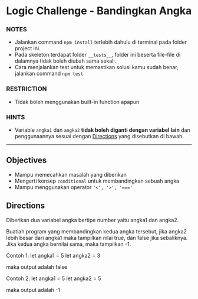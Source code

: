 # Logic Challenge - Bandingkan Angka

### NOTES

- Jalankan command `npm install` terlebih dahulu di terminal pada folder project ini.
- Pada skeleton terdapat folder `__tests__`, folder ini beserta file-file di dalamnya tidak boleh diubah sama sekali.
- Cara menjalankan test untuk memastikan solusi kamu sudah benar, jalankan command `npm test`

### RESTRICTION

- Tidak boleh menggunakan built-in function apapun

### HINTS

- Variable `angka1` dan `angka2` __tidak boleh diganti dengan variabel lain__ dan penggunaannya sesuai dengan [Directions](#directions) yang disebutkan di bawah.

---

## Objectives

- Mampu memecahkan masalah yang diberikan
- Mengerti konsep `conditional` untuk membandingkan sebuah angka
- Mampu menggunakan operator `'<', '>', '==='`


## Directions

Diberikan dua variabel angka bertipe number yaitu angka1 dan angka2.

Buatlah program yang membandingkan kedua angka tersebut, jika angka2 lebih besar dari angka1 maka tampilkan nilai true, dan false jika sebaliknya. Jika kedua angka bernilai sama, maka tampilkan -1.

Contoh 1: let angka1 = 5 let angka2 = 3

maka output adalah false

Contoh 2: let angka1 = 5 let angka2 = 5

maka output adalah -1